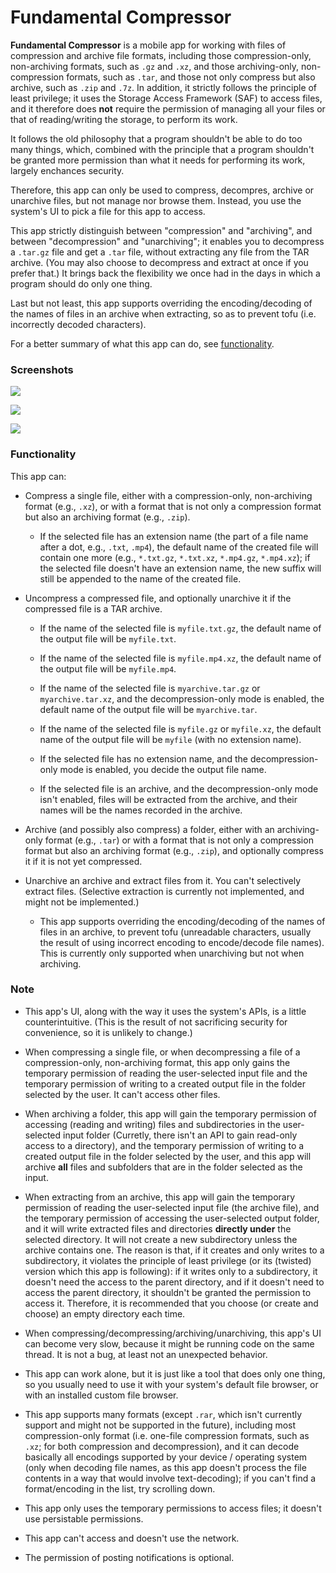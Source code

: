 # Fundamental Compressor

**Fundamental Compressor** is a mobile app for working with files of compression and archive file formats, including those compression-only, non-archiving formats, such as `.gz` and `.xz`, and those archiving-only, non-compression formats, such as `.tar`, and those not only compress but also archive, such as `.zip` and `.7z`. In addition, it strictly follows the principle of least privilege; it uses the Storage Access Framework (SAF) to access files, and it therefore does **not** require the permission of managing all your files or that of reading/writing the storage, to perform its work.

It follows the old philosophy that a program shouldn't be able to do too many things, which, combined with the principle that a program shouldn't be granted more permission than what it needs for performing its work, largely enchances security.

Therefore, this app can only be used to compress, decompres, archive or unarchive files, but not manage nor browse them. Instead, you use the system's UI to pick a file for this app to access.

This app strictly distinguish between "compression" and "archiving", and between "decompression" and "unarchiving"; it enables you to decompress a `.tar.gz` file and get a `.tar` file, without extracting any file from the TAR archive. (You may also choose to decompress and extract at once if you prefer that.) It brings back the flexibility we once had in the days in which a program should do only one thing.

Last but not least, this app supports overriding the encoding/decoding of the names of files in an archive when extracting, so as to prevent tofu (i.e. incorrectly decoded characters).

For a better summary of what this app can do, see [functionality](#Functionality).

### Screenshots

![](screenshots/screenshot1.jpg)

![](screenshots/screenshot2.jpg)

![](screenshots/screenshot3.jpg)

### Functionality

This app can:

* Compress a single file, either with a compression-only, non-archiving format (e.g., `.xz`), or with a format that is not only a compression format but also an archiving format (e.g., `.zip`).

    * If the selected file has an extension name (the part of a file name after a dot, e.g., `.txt`, `.mp4`), the default name of the created file will contain one more (e.g., `*.txt.gz`, `*.txt.xz`, `*.mp4.gz`, `*.mp4.xz`); if the selected file doesn't have an extension name, the new suffix will still be appended to the name of the created file.

* Uncompress a compressed file, and optionally unarchive it if the compressed file is a TAR archive.

    * If the name of the selected file is `myfile.txt.gz`, the default name of the output file will be `myfile.txt`.

    * If the name of the selected file is `myfile.mp4.xz`, the default name of the output file will be `myfile.mp4`.

    * If the name of the selected file is `myarchive.tar.gz` or `myarchive.tar.xz`, and the decompression-only mode is enabled, the default name of the output file will be `myarchive.tar`.

    * If the name of the selected file is `myfile.gz` or `myfile.xz`, the default name of the output file will be `myfile` (with no extension name).

    * If the selected file has no extension name, and the decompression-only mode is enabled, you decide the output file name.

    * If the selected file is an archive, and the decompression-only mode isn't enabled, files will be extracted from the archive, and their names will be the names recorded in the archive.

* Archive (and possibly also compress) a folder, either with an archiving-only format (e.g., `.tar`) or with a format that is not only a compression format but also an archiving format (e.g., `.zip`), and optionally compress it if it is not yet compressed.

* Unarchive an archive and extract files from it. You can't selectively extract files. (Selective extraction is currently not implemented, and might not be implemented.)

    * This app supports overriding the encoding/decoding of the names of files in an archive, to prevent tofu (unreadable characters, usually the result of using incorrect encoding to encode/decode file names). This is currently only supported when unarchiving but not when archiving.

### Note

* This app's UI, along with the way it uses the system's APIs, is a little counterintuitive. (This is the result of not sacrificing security for convenience, so it is unlikely to change.)

* When compressing a single file, or when decompressing a file of a compression-only, non-archiving format, this app only gains the temporary permission of reading the user-selected input file and the temporary permission of writing to a created output file in the folder selected by the user. It can't access other files.

* When archiving a folder, this app will gain the temporary permission of accessing (reading and writing) files and subdirectories in the user-selected input folder (Curretly, there isn't an API to gain read-only access to a directory), and the temporary permission of writing to a created output file in the folder selected by the user, and this app will archive **all** files and subfolders that are in the folder selected as the input.

* When extracting from an archive, this app will gain the temporary permission of reading the user-selected input file (the archive file), and the temporary permission of accessing the user-selected output folder, and it will write extracted files and directories **directly under** the selected directory. It will not create a new subdirectory unless the archive contains one. The reason is that, if it creates and only writes to a subdirectory, it violates the principle of least privilege (or its (twisted) version which this app is following): if it writes only to a subdirectory, it doesn't need the access to the parent directory, and if it doesn't need to access the parent directory, it shouldn't be granted the permission to access it. Therefore, it is recommended that you choose (or create and choose) an empty directory each time.

* When compressing/decompressing/archiving/unarchiving, this app's UI can become very slow, because it might be running code on the same thread. It is not a bug, at least not an unexpected behavior.

* This app can work alone, but it is just like a tool that does only one thing, so you usually need to use it with your system's default file browser, or with an installed custom file browser.

* This app supports many formats (except `.rar`, which isn't currently support and might not be supported in the future), including most compression-only format (i.e. one-file compression formats, such as `.xz`; for both compression and decompression), and it can decode basically all encodings supported by your device / operating system (only when decoding file names, as this app doesn't process the file contents in a way that would involve text-decoding); if you can't find a format/encoding in the list, try scrolling down.

* This app only uses the temporary permissions to access files; it doesn't use persistable permissions.

* This app can't access and doesn't use the network.

* The permission of posting notifications is optional.
